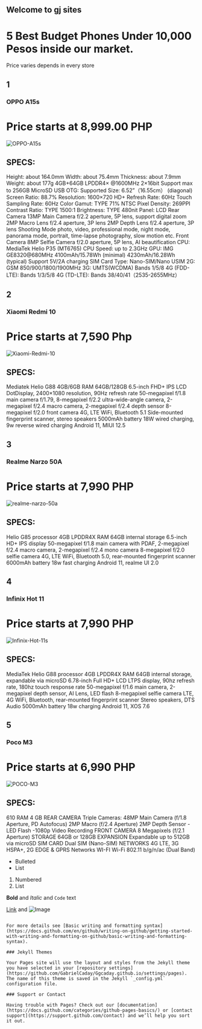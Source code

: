 ## Welcome to gj sites 

# 5 Best Budget Phones Under 10,000 Pesos inside our market.


 Price varies depends in every store
## 1
### OPPO A15s
# Price starts at 8,999.00 PHP
![OPPO-A15s](https://user-images.githubusercontent.com/99818015/156383907-a0e6c3fb-0f0a-4bb2-babc-6163ab61320e.jpg)
## SPECS:
Height: about 164.0mm
Width: about 75.4mm
Thickness: about 7.9mm
Weight: about 177g
4GB+64GB
LPDDR4× @1600MHz 2×16bit
Support max to 256GB MicroSD
USB OTG: Supported Size: 6.52”（16.55cm） (diagonal)
Screen Ratio: 88.7%
Resolution: 1600×720 HD+
Refresh Rate: 60Hz
Touch Sampling Rate: 60Hz
Color Gamut: TYPE 71% NTSC
Pixel Density: 269PPI
Contrast Ratio: TYPE 1500:1
Brightness: TYPE 480nit
Panel: LCD
Rear Camera
13MP Main Camera
f/2.2 aperture, 5P lens, support digital zoom
2MP Macro Lens
f/2.4 aperture, 3P lens
2MP Depth Lens
f/2.4 aperture, 3P lens
Shooting Mode
photo, video, professional mode, night mode, panorama mode, portrait, time-lapse photography, slow motion etc.
Front Camera
8MP Selfie Camera
f/2.0 aperture, 5P lens, AI beautification
CPU: MediaTek Helio P35 (MT6765)
CPU Speed: up to 2.3GHz
GPU: IMG GE8320@680MHz
4100mAh/15.78Wh (minimal)
4230mAh/16.28Wh (typical)
Support 5V/2A charging
SIM Card Type: Nano-SIM/Nano USIM
2G: GSM 850/900/1800/1900MHz
3G: UMTS(WCDMA) Bands 1/5/8
4G (FDD-LTE): Bands 1/3/5/8
4G (TD-LTE): Bands 38/40/41（2535-2655MHz）

## 2
### Xiaomi Redmi 10
# Price starts at 7,590 Php
![Xiaomi-Redmi-10](https://user-images.githubusercontent.com/99818015/156581020-4848f26d-2af2-405a-be24-b8bbcf361bb9.jpg)
## SPECS:
Mediatek Helio G88
4GB/6GB RAM
64GB/128GB
6.5-inch FHD+ IPS LCD DotDisplay, 2400×1080 resolution, 90Hz refresh rate
50-megapixel f/1.8 main camera f/1.79, 8-megapixel f/2.2 ultra-wide-angle camera, 2-megapixel f/2.4 macro camera, 2-megapixel f/2.4 depth sensor
8-megapixel f/2.0 front camera
4G, LTE
WiFi, Bluetooth 5.1
Side-mounted fingerprint scanner, stereo speakers
5000mAh battery
18W wired charging, 9w reverse wired charging
Android 11, MIUI 12.5

## 3
### Realme Narzo 50A
# Price starts at 7,990 PHP
![realme-narzo-50a](https://user-images.githubusercontent.com/99818015/156585308-85be1a1f-3190-4f6f-87ee-32f0b6b731f1.jpg)
## SPECS:
Helio G85 processor
4GB LPDDR4X RAM
64GB internal storage
6.5-inch HD+ IPS display
50-megapixel f/1.8 main camera with PDAF, 2-megapixel f/2.4 macro camera, 2-megapixel f/2.4 mono camera
8-megapixel f/2.0 selfie camera
4G, LTE
WiFi, Bluetooth 5.0, rear-mounted fingerprint scanner
6000mAh battery
18w fast charging
Android 11, realme UI 2.0

## 4
### Infinix Hot 11
# Price starts at 7,990 PHP
![Infinix-Hot-11s](https://user-images.githubusercontent.com/99818015/156587473-5d89e43b-ec1f-4296-8596-842fc64ffa10.jpg)
## SPECS:
MediaTek Helio G88 processor
4GB LPDDR4X RAM
64GB internal storage, expandable via microSD
6.78-inch Full HD+ LCD LTPS display, 90hz refresh rate, 180hz touch response rate
50-megapixel f/1.6 main camera, 2-megapixel depth sensor, AI Lens, LED flash
8-megapixel selfie camera
LTE, 4G
WiFi, Bluetooth, rear-mounted fingerprint scanner
Stereo speakers, DTS Audio
5000mAh battery
18w charging
Android 11, XOS 7.6

## 5
### Poco M3
# Price starts at 6,990 PHP
![POCO-M3](https://user-images.githubusercontent.com/99818015/156589162-f25cb1f3-e797-4986-bd3a-5c636723f685.jpg)
## SPECS:
 610
RAM
4 GB
REAR CAMERA
Triple Cameras:
48MP Main Camera (f/1.8 Aperture, PD Autofocus)
2MP Macro (f/2.4 Aperture)
2MP Depth Sensor
-LED Flash
-1080p Video Recording
FRONT CAMERA
8 Megapixels (f/2.1 Aperture)
STORAGE
64GB or 128GB
EXPANSION
Expandable up to 512GB via microSD
SIM CARD
Dual SIM (Nano-SIM)
NETWORKS
4G LTE, 3G HSPA+, 2G EDGE & GPRS Networks
WI-FI
Wi-Fi 802.11 b/g/n/ac (Dual Band)
- Bulleted
- List

1. Numbered
2. List

**Bold** and _Italic_ and `Code` text

[Link](url) and ![Image](src)
```

For more details see [Basic writing and formatting syntax](https://docs.github.com/en/github/writing-on-github/getting-started-with-writing-and-formatting-on-github/basic-writing-and-formatting-syntax).

### Jekyll Themes

Your Pages site will use the layout and styles from the Jekyll theme you have selected in your [repository settings](https://github.com/GabrielCaday/Ggcaday.github.io/settings/pages). The name of this theme is saved in the Jekyll `_config.yml` configuration file.

### Support or Contact

Having trouble with Pages? Check out our [documentation](https://docs.github.com/categories/github-pages-basics/) or [contact support](https://support.github.com/contact) and we’ll help you sort it out.
